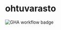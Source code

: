 # ohtuvarasto

![GHA workflow badge](https://github.com/petronellatoikkanen/ohtuvarasto/workflows/CI/badge.svg)
